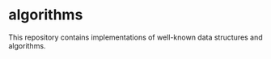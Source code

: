 algorithms
==========

This repository contains implementations of well-known data structures and algorithms.


